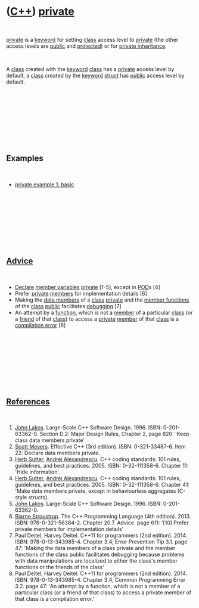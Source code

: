 



 

 

 

 

 

([C++](Cpp.md)) [private](CppPrivate.md)
==========================================

 

[private](CppPrivate.md) is a [keyword](CppKeyword.md) for setting
[class](CppClass.md) access level to [private](CppPrivate.md) (the
other access levels are [public](CppPublic.md) and
[protected](CppProtected.md)) or for [private
inheritance](CppPrivateInheritance.md).

 

A [class](CppClass.md) created with the [keyword](CppKeyword.md)
[class](CppClass.md) has a [private](CppPrivate.md) access level by
default, a [class](CppClass.md) created by the
[keyword](CppKeyword.md) [struct](CppStruct.md) has
[public](CppPublic.md) access level by default.

 

 

 

 

 

Examples
--------

 

-   [private example 1: basic](CppPrivateExample1.md)

 

 

 

 

 

[Advice](CppAdvice.md)
-----------------------

 

-   [Declare](CppDeclaration.md) [member
    variables](CppMemberVariable.md) [private](CppPrivate.md) \[1-5\],
    except in [POD](CppPod.md)s \[4\]
-   Prefer [private](CppPrivate.md) [members](CppMember.md) for
    implementation details \[6\]
-   Making the [data members](CppDataMember.md) of a
    [class](CppClass.md) [private](CppPrivate.md) and the [member
    functions](CppMemberFunction.md) of the [class](CppClass.md)
    [public](CppPublic.md) facilitates [debugging](CppDebug.md) \[7\]
-   An attempt by a [function](CppFunction.md), which is not a
    [member](CppMemberFunction.md) of a particular
    [class](CppClass.md) (or a [friend](CppFriend.md) of that
    [class](CppClass.md)) to access a [private](CppPrivate.md)
    [member](CppDataMember.md) of that [class](CppClass.md) is a
    [compilation error](CppCompileError.md) \[8\]

 

 

 

 

 

[References](CppReferences.md)
-------------------------------

 

1.  [John Lakos](CppJohnLakos.md). Large-Scale C++ Software Design.
    1996. ISBN: 0-201-63362-0. Section D.2: Major Design Rules, Chapter
    2, page 820: 'Keep class data members private'
2.  [Scott Meyers](CppScottMeyers.md). Effective C++ (3rd edition).
    ISBN: 0-321-33487-6. Item 22: Declare data members private.
3.  [Herb Sutter](CppHerbSutter.md), [Andrei
    Alexandrescu](CppAndreiAlexandrescu.md). C++ coding standards: 101
    rules, guidelines, and best practices. 2005. ISBN: 0-32-111358-6.
    Chapter 11: 'Hide information'.
4.  [Herb Sutter](CppHerbSutter.md), [Andrei
    Alexandrescu](CppAndreiAlexandrescu.md). C++ coding standards: 101
    rules, guidelines, and best practices. 2005. ISBN: 0-32-111358-6.
    Chapter 41: 'Make data members private, except in behaviourless
    aggregates (C-style structs).
5.  [John Lakos](CppJohnLakos.md). Large-Scale C++ Software Design.
    1996. ISBN: 0-201-63362-0.
6.  [Bjarne Stroustrup](CppBjarneStroustrup.md). The C++ Programming
    Language (4th edition). 2013. ISBN: 978-0-321-56384-2. Chapter 20.7.
    Advice. page 611: '\[10\] Prefer private members for implementation
    details'
7.  Paul Deitel, Harvey Deitel. C++11 for programmers (2nd edition).
    2014. ISBN: 978-0-13-343985-4. Chapter 3.4, Error Prevention
    Tip 3.1. page 47: 'Making the data members of a class private and
    the member functions of the class public facilitates debugging
    because problems with data manipulations are localized to either the
    class's member functions or the friends of the class'
8.  Paul Deitel, Harvey Deitel. C++11 for programmers (2nd edition).
    2014. ISBN: 978-0-13-343985-4. Chapter 3.4, Common Programming
    Error 3.2. page 47: 'An attempt by a function, which is not a member
    of a particular class (or a friend of that class) to access a
    private member of that class is a compilation error.'

 

 

 

 

 





 




